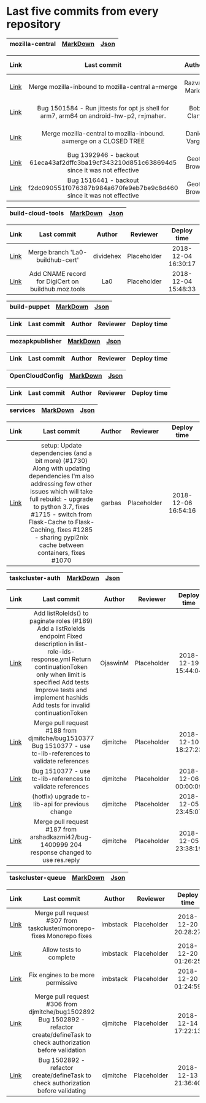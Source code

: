 #  Last five commits from every repository 

|	mozilla-central	|	[MarkDown](https://github.com/mozilla-releng/firefox-infra-changelog/blob/master/hg_files/mozilla-central.md)	|	[Json](https://github.com/mozilla-releng/firefox-infra-changelog/blob/master/hg_files/mozilla-central.json)	| 
|:----------:|:-----------------------:|:--------:| 
 
| Link | Last commit | Author | Reviewer | Deploy time | 
|:----------:|:-----------:|:------:|:--------:|:-----------:| 
|[Link](https://hg.mozilla.org/mozilla-central/pushloghtml?changeset=34970df80385)|Merge mozilla-inbound to mozilla-central a=merge|Razvan Maries |merge|2019-01-01 09:44:07|
|[Link](https://hg.mozilla.org/mozilla-central/pushloghtml?changeset=389460801c5c)|Bug 1501584 - Run jittests for opt js shell for arm7, arm64 on android-hw-p2, r=jmaher.|Bob Clary |jmaher.|2018-12-31 22:15:30|
|[Link](https://hg.mozilla.org/mozilla-central/pushloghtml?changeset=c19c61fee4ec)|Merge mozilla-central to mozilla-inbound. a=merge on a CLOSED TREE|Daniel Varga |merge|2018-12-31 21:27:53|
|[Link](https://hg.mozilla.org/mozilla-central/pushloghtml?changeset=d39f40e695de)|Bug 1392946 - backout 61eca43af2dffc3ba19cf343210d851c638694d5 since it was not effective|Geoff Brown ||2018-12-31 20:24:26|
|[Link](https://hg.mozilla.org/mozilla-central/pushloghtml?changeset=8d7a5d1ab4d8)|Bug 1516441 - backout f2dc090551f076387b984a670fe9eb7be9c8d460 since it was not effective|Geoff Brown ||2018-12-31 20:24:23|

|	build-cloud-tools	|	[MarkDown](https://github.com/mozilla-releng/firefox-infra-changelog/blob/master/git_files/build-cloud-tools.md)	|	[Json](https://github.com/mozilla-releng/firefox-infra-changelog/blob/master/git_files/build-cloud-tools.json)	| 
|:----------:|:-----------------------:|:--------:| 
 
| Link | Last commit | Author | Reviewer | Deploy time | 
|:----------:|:-----------:|:------:|:--------:|:-----------:| 
|[Link](https://github.com/mozilla-releng/build-cloud-tools/commit/3962e62c72251ae9fc531bdb5b14ba40243a5b70)|Merge branch 'La0-buildhub-cert'|dividehex|Placeholder|2018-12-04 16:30:17|
|[Link](https://github.com/mozilla-releng/build-cloud-tools/commit/7fe44bf80d48b949c4d65c7642e3e4b69780af84)|Add CNAME record for DigiCert on buildhub.moz.tools|La0|Placeholder|2018-12-04 15:48:33|

|	build-puppet	|	[MarkDown](https://github.com/mozilla-releng/firefox-infra-changelog/blob/master/git_files/build-puppet.md)	|	[Json](https://github.com/mozilla-releng/firefox-infra-changelog/blob/master/git_files/build-puppet.json)	| 
|:----------:|:-----------------------:|:--------:| 
 
| Link | Last commit | Author | Reviewer | Deploy time | 
|:----------:|:-----------:|:------:|:--------:|:-----------:| 

|	mozapkpublisher	|	[MarkDown](https://github.com/mozilla-releng/firefox-infra-changelog/blob/master/git_files/mozapkpublisher.md)	|	[Json](https://github.com/mozilla-releng/firefox-infra-changelog/blob/master/git_files/mozapkpublisher.json)	| 
|:----------:|:-----------------------:|:--------:| 
 
| Link | Last commit | Author | Reviewer | Deploy time | 
|:----------:|:-----------:|:------:|:--------:|:-----------:| 

|	OpenCloudConfig	|	[MarkDown](https://github.com/mozilla-releng/firefox-infra-changelog/blob/master/git_files/OpenCloudConfig.md)	|	[Json](https://github.com/mozilla-releng/firefox-infra-changelog/blob/master/git_files/OpenCloudConfig.json)	| 
|:----------:|:-----------------------:|:--------:| 
 
| Link | Last commit | Author | Reviewer | Deploy time | 
|:----------:|:-----------:|:------:|:--------:|:-----------:| 

|	services	|	[MarkDown](https://github.com/mozilla-releng/firefox-infra-changelog/blob/master/git_files/services.md)	|	[Json](https://github.com/mozilla-releng/firefox-infra-changelog/blob/master/git_files/services.json)	| 
|:----------:|:-----------------------:|:--------:| 
 
| Link | Last commit | Author | Reviewer | Deploy time | 
|:----------:|:-----------:|:------:|:--------:|:-----------:| 
|[Link](https://github.com/mozilla/release-services/commit/bdebc7818475c6a3a8a60127b152cefc33beb7b9)|setup: Update dependencies (and a bit more) (#1730)  Along with updating dependencies I'm also addressing few other issues which will take full rebuild:    - upgrade to python 3.7, fixes #1715   - switch from Flask-Cache to Flask-Caching, fixes #1285   - sharing pypi2nix cache between containers, fixes #1070|garbas|Placeholder|2018-12-06 16:54:16|

|	taskcluster-auth	|	[MarkDown](https://github.com/mozilla-releng/firefox-infra-changelog/blob/master/git_files/taskcluster-auth.md)	|	[Json](https://github.com/mozilla-releng/firefox-infra-changelog/blob/master/git_files/taskcluster-auth.json)	| 
|:----------:|:-----------------------:|:--------:| 
 
| Link | Last commit | Author | Reviewer | Deploy time | 
|:----------:|:-----------:|:------:|:--------:|:-----------:| 
|[Link](https://github.com/taskcluster/taskcluster-auth/commit/0ed7720082264fffa76b613de3bc18d888a8ae67)|Add listRoleIds() to paginate roles  (#189)    Add a listRoleIds endpoint      Fixed description in list-role-ids-response.yml      Return continuationToken only when limit is specified      Add tests      Improve tests and implement hashids      Add tests for invalid continuationToken|OjaswinM|Placeholder|2018-12-19 15:44:04|
|[Link](https://github.com/taskcluster/taskcluster-auth/commit/5077077f2e4094d22eef527dc9883cb8dffa387e)|Merge pull request #188 from djmitche/bug1510377  Bug 1510377 - use tc-lib-references to validate references|djmitche|Placeholder|2018-12-10 18:27:23|
|[Link](https://github.com/taskcluster/taskcluster-auth/commit/325de3bc38bed1b8800668f0eed6e0d2ec8b73e7)|Bug 1510377 - use tc-lib-references to validate references|djmitche|Placeholder|2018-12-06 00:00:09|
|[Link](https://github.com/taskcluster/taskcluster-auth/commit/d6424744e5f48b20255bac0083889508d3ab95a2)|(hotfix) upgrade tc-lib-api for previous change|djmitche|Placeholder|2018-12-05 23:45:07|
|[Link](https://github.com/taskcluster/taskcluster-auth/commit/4c1447920ffafd15bdbc32cc5a243cd97c62684c)|Merge pull request #187 from arshadkazmi42/bug-1400999  204 response changed to use res.reply|djmitche|Placeholder|2018-12-05 23:38:19|

|	taskcluster-queue	|	[MarkDown](https://github.com/mozilla-releng/firefox-infra-changelog/blob/master/git_files/taskcluster-queue.md)	|	[Json](https://github.com/mozilla-releng/firefox-infra-changelog/blob/master/git_files/taskcluster-queue.json)	| 
|:----------:|:-----------------------:|:--------:| 
 
| Link | Last commit | Author | Reviewer | Deploy time | 
|:----------:|:-----------:|:------:|:--------:|:-----------:| 
|[Link](https://github.com/taskcluster/taskcluster-queue/commit/883b49e1b8954897910a658da78fa9d437023025)|Merge pull request #307 from taskcluster/monorepo-fixes  Monorepo fixes|imbstack|Placeholder|2018-12-20 20:28:27|
|[Link](https://github.com/taskcluster/taskcluster-queue/commit/53857be3999ed4ea579530f58e40901e361385cc)|Allow tests to complete|imbstack|Placeholder|2018-12-20 01:26:25|
|[Link](https://github.com/taskcluster/taskcluster-queue/commit/d26369bd567d61dbdedad529be877597e6738e7b)|Fix engines to be more permissive|imbstack|Placeholder|2018-12-20 01:24:59|
|[Link](https://github.com/taskcluster/taskcluster-queue/commit/1e47a960a34cd36322900cad5bfc2834fcea7b8f)|Merge pull request #306 from djmitche/bug1502892  Bug 1502892 - refactor create/defineTask to check authorization before validation|djmitche|Placeholder|2018-12-14 17:22:13|
|[Link](https://github.com/taskcluster/taskcluster-queue/commit/98f3728774245c48582184e4ba49dc7a00f84b9a)|Bug 1502892 - refactor create/defineTask to check authorization before validating|djmitche|Placeholder|2018-12-13 21:36:40|
